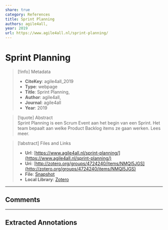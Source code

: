 ```yaml
---  
share: true  
category: References  
title: Sprint Planning  
authors: agile4all,  
year: 2019  
url: https://www.agile4all.nl/sprint-planning/  
---  
```

  
# Sprint Planning  
  
> [!info] Metadata  
> - **CiteKey**: agile4all_2019  
> - **Type**: webpage  
> - **Title**: Sprint Planning,   
> - **Author**: agile4all,  
> - **Journal**: agile4all   
> - **Year**: 2019   
  
> [!quote] Abstract  
> Sprint Planning is een Scrum Event aan het begin van een Sprint. Het team bepaalt aan welke Product Backlog items ze gaan werken. Lees meer.  
  
> [!abstract] Files and Links  
> - **Url**: [https://www.agile4all.nl/sprint-planning/](https://www.agile4all.nl/sprint-planning/)  
> - **Uri**: [http://zotero.org/groups/4724240/items/NMQI5JGS](http://zotero.org/groups/4724240/items/NMQI5JGS)  
> - **File**: [Snapshot](file:///Users/jan/Zotero/storage/3L5T9Y6X/sprint-planning.html)  
> - **Local Library**: [Zotero]((zotero://select/groups/4724240/items/NMQI5JGS))  
  
----  
  
## Comments  
  
  
  
----  
  
## Extracted Annotations  
  
